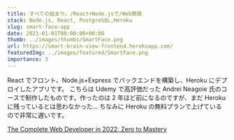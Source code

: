 ```yaml
---
title: すべての始まり。/React+Node.jsで/Web開発
stack: Node.js, React, PostgreSQL,Heroku
slug: smart-face-app
date: 2021-01-01T00:00:00+00:00
thumb: ../images/thumbs/SmartFace.png
url: https://smart-brain-view-frontend.herokuapp.com/
featuredImg: ../images/featured/SmartFace.png
importance: 3
---
```


React でフロント、Node.js+Express でバックエンドを構築し、Heroku にデプロイしたアプリです。
こちらは Udemy で高評価だった Andrei Neagoie 氏のコースで制作したものです。作ったのは 2 年ほど前になるのですが、まだ Heroku に残っているとは思わなかった…
ちなみに Heroku の無料プランで上げているので非常に遅いです。

[The Complete Web Developer in 2022: Zero to Mastery](https://www.udemy.com/course/the-complete-web-developer-zero-to-mastery/)
